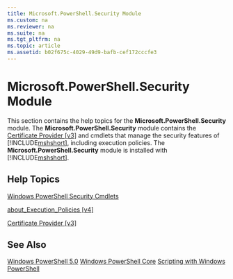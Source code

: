 ```yaml
---
title: Microsoft.PowerShell.Security Module
ms.custom: na
ms.reviewer: na
ms.suite: na
ms.tgt_pltfrm: na
ms.topic: article
ms.assetid: b02f675c-4029-49d9-bafb-cef172cccfe3
---
```

# Microsoft.PowerShell.Security Module
This section contains the help topics for the **Microsoft.PowerShell.Security** module. The **Microsoft.PowerShell.Security** module contains the [Certificate Provider [v3]](assetId:///3f743541-d0c6-4670-809a-b16fb01f7c4d) and cmdlets that manage the security features of [!INCLUDE[mshshort](../Token/mshshort_md.md)], including execution policies. The **Microsoft.PowerShell.Security** module is installed with [!INCLUDE[mshshort](../Token/mshshort_md.md)].

## Help Topics
[Windows PowerShell Security Cmdlets](http://go.microsoft.com/fwlink/?LinkID=245860)

[about_Execution_Policies [v4]](assetId:///347708dc-1515-4d74-978b-8334603472e6)

[Certificate Provider [v3]](assetId:///3f743541-d0c6-4670-809a-b16fb01f7c4d)

## See Also
[Windows PowerShell 5.0](../Topic/Windows-PowerShell-5.0.md)
[Windows PowerShell Core](assetId:///4b75f1e4-f327-48f3-92ab-bf5435094d41)
[Scripting with Windows PowerShell](../Topic/Scripting-with-Windows-PowerShell.md)

